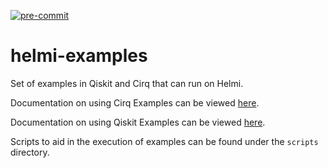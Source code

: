 [![pre-commit](https://img.shields.io/badge/pre--commit-enabled-brightgreen?logo=pre-commit)](https://github.com/pre-commit/pre-commit)
# helmi-examples
Set of examples in Qiskit and Cirq that can run on Helmi.

Documentation on using Cirq Examples can be viewed [here](cirq/README.md).

Documentation on using Qiskit Examples can be viewed [here](qiskit/README.md).

Scripts to aid in the execution of examples can be found under the `scripts` directory.
